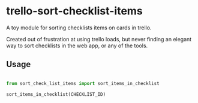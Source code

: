 # trello-sort-checklist-items

A toy module for sorting checklists items on cards in trello.

Created out of frustration at using trello loads, but never finding an elegant way to sort checklists in the web app, or any of the tools.

## Usage

```python

from sort_check_list_items import sort_items_in_checklist

sort_items_in_checklist(CHECKLIST_ID)
```
